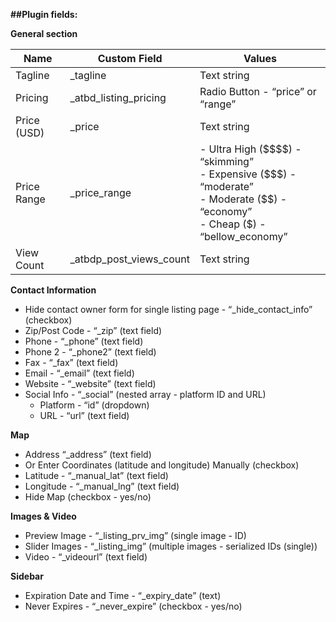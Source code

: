 

**##Plugin fields:**

**General section**
<table>
<thead>
<tr>
<th>Name</th>
<th>Custom Field</th>
<th>Values</th>
</tr>
</thead>
<tbody>
<tr>
<td>Tagline</td>
<td>_tagline</td>
<td>Text string</td>
</tr>
<tr>
<td>Pricing</td>
<td>_atbd_listing_pricing</td>
<td>Radio Button - “price” or “range”</td>
</tr>
<tr>
<td>Price (USD)</td>
<td>_price</td>
<td>Text string</td>
</tr>
<tr>
<td>Price Range</td>
<td>_price_range</td>
<td>- Ultra High ($$$$) - “skimming”<br>
      - Expensive ($$$) - “moderate”<br>
      - Moderate ($$) - “economy”<br>
      - Cheap ($) - “bellow_economy”</td>
</tr>
<tr>
<td>View Count</td>
<td>_atbdp_post_views_count</td>
<td>Text string</td>
</tr>
</tbody>
</table>
      

**Contact Information**
  - Hide contact owner form for single listing page - “_hide_contact_info” (checkbox)
  - Zip/Post Code - “_zip” (text field)
  - Phone - “_phone” (text field)
  - Phone 2 - “_phone2” (text field)
  - Fax - “_fax” (text field)
  - Email - “_email” (text field)
  - Website - “_website” (text field)
  - Social Info - “_social” (nested array - platform ID and URL)
    - Platform - “id” (dropdown)
    - URL - “url” (text field)   

**Map**
  - Address “_address” (text field)
  - Or Enter Coordinates (latitude and longitude) Manually (checkbox)
  - Latitude - “_manual_lat” (text field)
  - Longitude - “_manual_lng” (text field)
  - Hide Map (checkbox - yes/no)

**Images & Video**
  - Preview Image - “_listing_prv_img”  (single image - ID)
  - Slider Images - “_listing_img” (multiple images - serialized IDs (single))
  - Video - “_videourl” (text field)

**Sidebar**
  - Expiration Date and Time - “_expiry_date” (text)
  - Never Expires - “_never_expire” (checkbox - yes/no)
